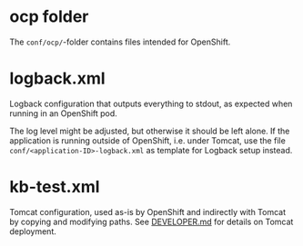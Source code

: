 # ocp folder

The `conf/ocp/`-folder contains files intended for OpenShift.

# logback.xml

Logback configuration that outputs everything to stdout, as expected when running in an OpenShift pod.

The log level might be adjusted, but otherwise it should be left alone. If the application
is running outside of OpenShift, i.e. under Tomcat, use the file `conf/<application-ID>-logback.xml` 
as template for Logback setup instead.

# kb-test.xml

Tomcat configuration, used as-is by OpenShift and indirectly with Tomcat by copying and modifying paths.
See [DEVELOPER.md](../../DEVELOPER.md) for details on Tomcat deployment.
